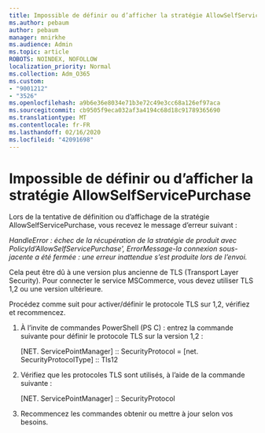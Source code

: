 ```yaml
---
title: Impossible de définir ou d’afficher la stratégie AllowSelfServicePurchase
ms.author: pebaum
author: pebaum
manager: mnirkhe
ms.audience: Admin
ms.topic: article
ROBOTS: NOINDEX, NOFOLLOW
localization_priority: Normal
ms.collection: Adm_O365
ms.custom:
- "9001212"
- "3526"
ms.openlocfilehash: a9b6e36e8034e71b3e72c49e3cc68a126ef97aca
ms.sourcegitcommit: cb9505f9eca032af3a4194c68d18c91789365690
ms.translationtype: MT
ms.contentlocale: fr-FR
ms.lasthandoff: 02/16/2020
ms.locfileid: "42091698"
---
```

# <a name="unable-to-set-or-view-the-allowselfservicepurchase-policy"></a>Impossible de définir ou d’afficher la stratégie AllowSelfServicePurchase

Lors de la tentative de définition ou d’affichage de la stratégie AllowSelfServicePurchase, vous recevez le message d’erreur suivant :

*HandleError : échec de la récupération de la stratégie de produit avec PolicyId’AllowSelfServicePurchase', ErrorMessage-la connexion sous-jacente a été fermée : une erreur inattendue s’est produite lors de l’envoi.*

Cela peut être dû à une version plus ancienne de TLS (Transport Layer Security). Pour connecter le service MSCommerce, vous devez utiliser TLS 1,2 ou une version ultérieure.  

Procédez comme suit pour activer/définir le protocole TLS sur 1,2, vérifiez et recommencez.
 1. À l’invite de commandes PowerShell (PS C\) : entrez la commande suivante pour définir le protocole TLS sur la version 1,2 :

    \[NET. ServicePointManager] :: SecurityProtocol = \[net. SecurityProtocolType] :: Tls12

2. Vérifiez que les protocoles TLS sont utilisés, à l’aide de la commande suivante :

    \[NET. ServicePointManager] :: SecurityProtocol 

3. Recommencez les commandes obtenir ou mettre à jour selon vos besoins.

